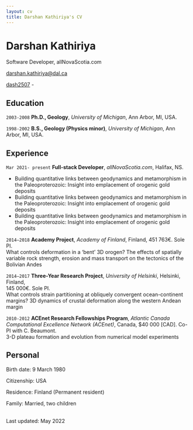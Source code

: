 ```yaml
---
layout: cv
title: Darshan Kathiriya's CV
---
```

# Darshan Kathiriya
Software Developer, allNovaScotia.com

<a href="darshan.kathiriya@dal.ca">darshan.kathiriya@dal.ca</a>

<div id="webaddress">
  <a href="https://github.com/dash2507"><i class="fab fa-github"></i> dash2507</a> - 
</div>


## Education

`2003-2008`
**Ph.D., Geology**, *University of Michigan*, Ann Arbor, MI, USA.

`1998-2002`
**B.S., Geology (Physics minor)**, *University of Michigan*, Ann Arbor, MI, USA.


## Experience

`Mar 2021- present`
**Full-stack Developer**, *allNovaScotia.com*, Halifax, NS.<br/>
* Building quantitative links between geodynamics and metamorphism in the Paleoproterozoic: Insight into emplacement of orogenic gold deposits
* Building quantitative links between geodynamics and metamorphism in the Paleoproterozoic: Insight into emplacement of orogenic gold deposits
* Building quantitative links between geodynamics and metamorphism in the Paleoproterozoic: Insight into emplacement of orogenic gold deposits

`2014–2018`
**Academy Project**, *Academy of Finland*, Finland, 451 763€. Sole PI.<br/>
What controls deformation in a ‘bent’ 3D orogen? The effects of spatially variable rock strength, erosion and mass transport on the tectonics of the Bolivian Andes

`2014–2017`
**Three-Year Research Project**, *University of Helsinki*, Helsinki, Finland,<br/> 145 000€. Sole PI.<br/>
What controls strain partitioning at obliquely convergent ocean-continent margins? 3D dynamics of crustal deformation along the western Andean margin

`2010-2012`
**ACEnet Research Fellowships Program**, *Atlantic Canada Computational Excellence Network (ACEnet)*, Canada, $40 000 [CAD]. Co-PI with C. Beaumont.<br/>
3-D plateau formation and evolution from numerical model experiments

## Personal

Birth date: 9 March 1980

Citizenship: USA

Residence: Finland (Permanent resident)

Family: Married, two children

<br/>Last updated: May 2022<br/><br/>
